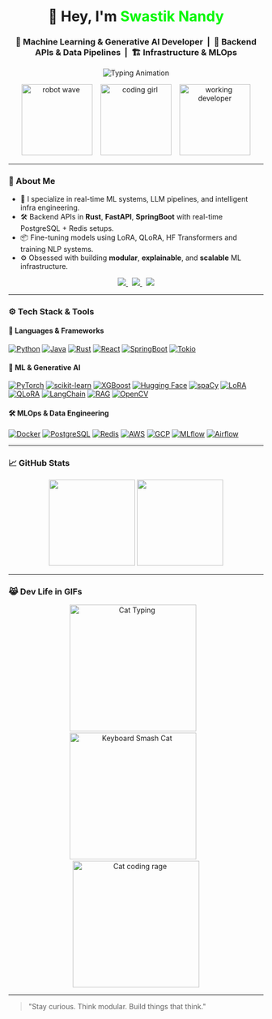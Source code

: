 <h1 align="center">👋 Hey, I'm <span style="color:#00F700;">Swastik Nandy</span></h1>

<h3 align="center">
  🧠 Machine Learning & Generative AI Developer &nbsp;|&nbsp; 🔁 Backend APIs & Data Pipelines &nbsp;|&nbsp; 🏗 Infrastructure & MLOps
</h3>

<p align="center">
  <img src="https://readme-typing-svg.demolab.com?font=Fira+Code&pause=800&color=00FFFF&center=true&vCenter=true&width=500&lines=Building+ML+Infra+that+Thinks...;LoRA+%7C+QLoRA+%7C+LangChain+%7C+Rust+%2B+FastAPI;GPU+melting+pipelines+in+progress+%F0%9F%94%A5" alt="Typing Animation" />
</p>

<p align="center">
  <img src="https://media.giphy.com/media/h408T6Y5GfmXBKW62l/giphy.gif" width="140" alt="robot wave" />
  &nbsp;&nbsp;
  <img src="https://media.giphy.com/media/kH6CqYiquZawmU1HI6/giphy.gif" width="140" alt="coding girl" />
  &nbsp;&nbsp;
  <img src="https://media.giphy.com/media/iIqmM5tTjmpOB9mpbn/giphy.gif" width="140" alt="working developer" />
</p>

---

### 🧠 About Me

* 🤖 I specialize in real-time ML systems, LLM pipelines, and intelligent infra engineering.
* 🛠️ Backend APIs in **Rust**, **FastAPI**, **SpringBoot** with real-time PostgreSQL + Redis setups.
* 📦 Fine-tuning models using LoRA, QLoRA, HF Transformers and training NLP systems.
* ⚙️ Obsessed with building **modular**, **explainable**, and **scalable** ML infrastructure.

<p align="center">
  <a href="https://www.linkedin.com/in/swastik-nandy/" target="_blank">
    <img src="https://img.shields.io/badge/LinkedIn-%230077B5?style=for-the-badge&logo=linkedin&logoColor=white" />
  </a>
  &nbsp;
  <a href="https://huggingface.co/your-username" target="_blank">
    <img src="https://img.shields.io/badge/HuggingFace-%23FFD21F?style=for-the-badge&logo=huggingface&logoColor=black" />
  </a>
  &nbsp;
  <a href="https://yourdomain.dev" target="_blank">
    <img src="https://img.shields.io/badge/Portfolio-%23000000?style=for-the-badge&logo=github&logoColor=white" />
  </a>
</p>

---

### ⚙️ Tech Stack & Tools

#### 🚀 Languages & Frameworks

[![Python](https://img.shields.io/badge/Python-3776AB?style=flat-square&logo=python&logoColor=white)](https://www.python.org/)
[![Java](https://img.shields.io/badge/Java-007396?style=flat-square&logo=java&logoColor=white)](https://www.java.com/)
[![Rust](https://img.shields.io/badge/Rust-000000?style=flat-square&logo=rust&logoColor=white)](https://www.rust-lang.org/)
[![React](https://img.shields.io/badge/React-20232A?style=flat-square&logo=react&logoColor=61DAFB)](https://react.dev/)
[![SpringBoot](https://img.shields.io/badge/SpringBoot-6DB33F?style=flat-square&logo=springboot&logoColor=white)](https://spring.io/projects/spring-boot)
[![Tokio](https://img.shields.io/badge/Tokio-Rust-blueviolet?style=flat-square&logo=rust)](https://tokio.rs/)

#### 🧠 ML & Generative AI

[![PyTorch](https://img.shields.io/badge/PyTorch-EE4C2C?style=flat-square&logo=pytorch&logoColor=white)](https://pytorch.org/)
[![scikit-learn](https://img.shields.io/badge/Scikit--Learn-F7931E?style=flat-square&logo=scikit-learn&logoColor=white)](https://scikit-learn.org/)
[![XGBoost](https://img.shields.io/badge/XGBoost-FF6600?style=flat-square&logo=python&logoColor=white)](https://xgboost.readthedocs.io/en/latest/)
[![Hugging Face](https://img.shields.io/badge/HuggingFace-FFD21F?style=flat-square&logo=huggingface&logoColor=black)](https://huggingface.co/)
[![spaCy](https://img.shields.io/badge/spaCy-09A3D5?style=flat-square&logo=spacy&logoColor=white)](https://spacy.io/)
[![LoRA](https://img.shields.io/badge/LoRA-FE5196?style=flat-square&logo=OpenAI&logoColor=white)](https://arxiv.org/abs/2106.09685)
[![QLoRA](https://img.shields.io/badge/QLoRA-9146FF?style=flat-square&logo=OpenAI&logoColor=white)](https://arxiv.org/abs/2305.14314)
[![LangChain](https://img.shields.io/badge/LangChain-000000?style=flat-square&logo=langchain&logoColor=white)](https://www.langchain.com/)
[![RAG](https://img.shields.io/badge/RAG-Retrieval--Augmented-green?style=flat-square&logo=OpenAI&logoColor=white)](https://www.pinecone.io/learn/retrieval-augmented-generation/)
[![OpenCV](https://img.shields.io/badge/OpenCV-5C3EE8?style=flat-square&logo=opencv&logoColor=white)](https://opencv.org/)

#### 🛠 MLOps & Data Engineering

[![Docker](https://img.shields.io/badge/Docker-2496ED?style=flat-square&logo=docker&logoColor=white)](https://www.docker.com/)
[![PostgreSQL](https://img.shields.io/badge/PostgreSQL-4169E1?style=flat-square&logo=postgresql&logoColor=white)](https://www.postgresql.org/)
[![Redis](https://img.shields.io/badge/Redis-DC382D?style=flat-square&logo=redis&logoColor=white)](https://redis.io/)
[![AWS](https://img.shields.io/badge/AWS-FF9900?style=flat-square&logo=amazonaws&logoColor=white)](https://aws.amazon.com/)
[![GCP](https://img.shields.io/badge/GCP-4285F4?style=flat-square&logo=googlecloud&logoColor=white)](https://cloud.google.com/)
[![MLflow](https://img.shields.io/badge/MLflow-0194E2?style=flat-square&logo=mlflow&logoColor=white)](https://mlflow.org/)
[![Airflow](https://img.shields.io/badge/Airflow-017CEE?style=flat-square&logo=apacheairflow&logoColor=white)](https://airflow.apache.org/)

---

### 📈 GitHub Stats

<p align="center">
  <img src="https://github-readme-stats.vercel.app/api?username=swastiknandy&show_icons=true&theme=tokyonight" height="170px" />
  <img src="https://github-readme-stats.vercel.app/api/top-langs/?username=swastiknandy&layout=compact&theme=tokyonight" height="170px" />
</p>

---

### 😹 Dev Life in GIFs

<p align="center">
  <img src="https://media.giphy.com/media/VbnUQpnihPSIgIXuZv/giphy.gif" width="250" alt="Cat Typing" />
  &nbsp;&nbsp;
  <img src="https://media.giphy.com/media/5xaOcLGvzHxDKjufnLW/giphy.gif" width="250" alt="Keyboard Smash Cat" />
  &nbsp;&nbsp;
  <img src="https://media.giphy.com/media/JIX9t2j0ZTN9S/giphy.gif" width="250" alt="Cat coding rage" />
</p>

---

> "Stay curious. Think modular. Build things that think."
